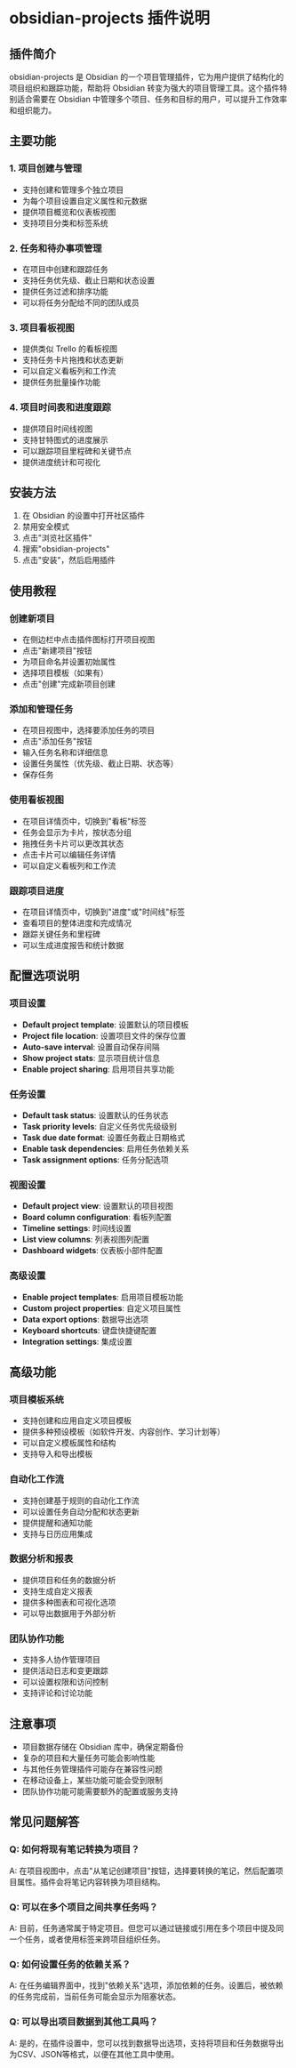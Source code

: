 # obsidian-projects 插件说明

## 插件简介
obsidian-projects 是 Obsidian 的一个项目管理插件，它为用户提供了结构化的项目组织和跟踪功能，帮助将 Obsidian 转变为强大的项目管理工具。这个插件特别适合需要在 Obsidian 中管理多个项目、任务和目标的用户，可以提升工作效率和组织能力。

## 主要功能

### 1. 项目创建与管理
- 支持创建和管理多个独立项目
- 为每个项目设置自定义属性和元数据
- 提供项目概览和仪表板视图
- 支持项目分类和标签系统

### 2. 任务和待办事项管理
- 在项目中创建和跟踪任务
- 支持任务优先级、截止日期和状态设置
- 提供任务过滤和排序功能
- 可以将任务分配给不同的团队成员

### 3. 项目看板视图
- 提供类似 Trello 的看板视图
- 支持任务卡片拖拽和状态更新
- 可以自定义看板列和工作流
- 提供任务批量操作功能

### 4. 项目时间表和进度跟踪
- 提供项目时间线视图
- 支持甘特图式的进度展示
- 可以跟踪项目里程碑和关键节点
- 提供进度统计和可视化

## 安装方法
1. 在 Obsidian 的设置中打开社区插件
2. 禁用安全模式
3. 点击"浏览社区插件"
4. 搜索"obsidian-projects"
5. 点击"安装"，然后启用插件

## 使用教程

### 创建新项目
- 在侧边栏中点击插件图标打开项目视图
- 点击"新建项目"按钮
- 为项目命名并设置初始属性
- 选择项目模板（如果有）
- 点击"创建"完成新项目创建

### 添加和管理任务
- 在项目视图中，选择要添加任务的项目
- 点击"添加任务"按钮
- 输入任务名称和详细信息
- 设置任务属性（优先级、截止日期、状态等）
- 保存任务

### 使用看板视图
- 在项目详情页中，切换到"看板"标签
- 任务会显示为卡片，按状态分组
- 拖拽任务卡片可以更改其状态
- 点击卡片可以编辑任务详情
- 可以自定义看板列和工作流

### 跟踪项目进度
- 在项目详情页中，切换到"进度"或"时间线"标签
- 查看项目的整体进度和完成情况
- 跟踪关键任务和里程碑
- 可以生成进度报告和统计数据

## 配置选项说明

### 项目设置
- **Default project template**: 设置默认的项目模板
- **Project file location**: 设置项目文件的保存位置
- **Auto-save interval**: 设置自动保存间隔
- **Show project stats**: 显示项目统计信息
- **Enable project sharing**: 启用项目共享功能

### 任务设置
- **Default task status**: 设置默认的任务状态
- **Task priority levels**: 自定义任务优先级级别
- **Task due date format**: 设置任务截止日期格式
- **Enable task dependencies**: 启用任务依赖关系
- **Task assignment options**: 任务分配选项

### 视图设置
- **Default project view**: 设置默认的项目视图
- **Board column configuration**: 看板列配置
- **Timeline settings**: 时间线设置
- **List view columns**: 列表视图列配置
- **Dashboard widgets**: 仪表板小部件配置

### 高级设置
- **Enable project templates**: 启用项目模板功能
- **Custom project properties**: 自定义项目属性
- **Data export options**: 数据导出选项
- **Keyboard shortcuts**: 键盘快捷键配置
- **Integration settings**: 集成设置

## 高级功能

### 项目模板系统
- 支持创建和应用自定义项目模板
- 提供多种预设模板（如软件开发、内容创作、学习计划等）
- 可以自定义模板属性和结构
- 支持导入和导出模板

### 自动化工作流
- 支持创建基于规则的自动化工作流
- 可以设置任务自动分配和状态更新
- 提供提醒和通知功能
- 支持与日历应用集成

### 数据分析和报表
- 提供项目和任务的数据分析
- 支持生成自定义报表
- 提供多种图表和可视化选项
- 可以导出数据用于外部分析

### 团队协作功能
- 支持多人协作管理项目
- 提供活动日志和变更跟踪
- 可以设置权限和访问控制
- 支持评论和讨论功能

## 注意事项
- 项目数据存储在 Obsidian 库中，确保定期备份
- 复杂的项目和大量任务可能会影响性能
- 与其他任务管理插件可能存在兼容性问题
- 在移动设备上，某些功能可能会受到限制
- 团队协作功能可能需要额外的配置或服务支持

## 常见问题解答

### Q: 如何将现有笔记转换为项目？
A: 在项目视图中，点击"从笔记创建项目"按钮，选择要转换的笔记，然后配置项目属性。插件会将笔记内容转换为项目结构。

### Q: 可以在多个项目之间共享任务吗？
A: 目前，任务通常属于特定项目。但您可以通过链接或引用在多个项目中提及同一个任务，或者使用标签来跨项目组织任务。

### Q: 如何设置任务的依赖关系？
A: 在任务编辑界面中，找到"依赖关系"选项，添加依赖的任务。设置后，被依赖的任务完成前，当前任务可能会显示为阻塞状态。

### Q: 可以导出项目数据到其他工具吗？
A: 是的，在插件设置中，您可以找到数据导出选项，支持将项目和任务数据导出为CSV、JSON等格式，以便在其他工具中使用。